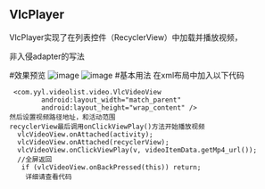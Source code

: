 ## VlcPlayer
VlcPlayer实现了在列表控件（RecyclerView）中加载并播放视频，

非入侵adapter的写法

#效果预览
![image](https://github.com/mengzhidaren/VlcPlayer/blob/master/GIF/j1.gif)
![image](https://github.com/mengzhidaren/VlcPlayer/blob/master/GIF/j2.gif)
#基本用法
在xml布局中加入以下代码
```
 <com.yyl.videolist.video.VlcVideoView
        android:layout_width="match_parent"
        android:layout_height="wrap_content" />
然后设置视频路径地址，和活动范围
recyclerView最后调用onClickViewPlay()方法开始播放视频
  vlcVideoView.onAttached(activity);
  vlcVideoView.onAttached(recyclerView);
  vlcVideoView.onClickViewPlay(v, videoItemData.getMp4_url());
  //全屏返回
   if (vlcVideoView.onBackPressed(this)) return;
    详细请查看代码
```
